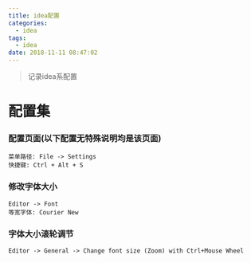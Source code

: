 ```yaml
---
title: idea配置
categories:
  - idea
tags:
  - idea
date: 2018-11-11 08:47:02
---
```


> 记录idea系配置

<!-- more -->

# 配置集

### 配置页面(以下配置无特殊说明均是该页面)
```
菜单路径: File -> Settings
快捷键: Ctrl + Alt + S
```

### 修改字体大小
```
Editor -> Font
等宽字体: Courier New
```

### 字体大小滚轮调节
```
Editor -> General -> Change font size (Zoom) with Ctrl+Mouse Wheel
```
